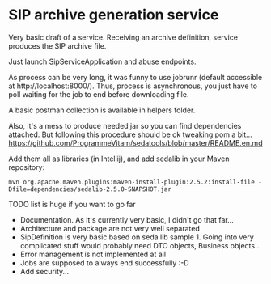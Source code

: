 # SIP archive generation service

Very basic draft of a service.
Receiving an archive definition, service produces the SIP archive file.

Just launch SipServiceApplication and abuse endpoints.

As process can be very long, it was funny to use jobrunr (default accessible at http://localhost:8000/). Thus, process is asynchronous, you just have to poll waiting for the job to end before downloading file.

A basic postman collection is available in helpers folder.

Also, it's a mess to produce needed jar so you can find dependencies attached. But following this procedure should be ok tweaking pom a bit... https://github.com/ProgrammeVitam/sedatools/blob/master/README.en.md

Add them all as libraries (in Intellij), and add sedalib in your Maven repository:

```
mvn org.apache.maven.plugins:maven-install-plugin:2.5.2:install-file -Dfile=dependencies/sedalib-2.5.0-SNAPSHOT.jar
```

TODO list is huge if you want to go far
* Documentation. As it's currently very basic, I didn't go that far...
* Architecture and package are not very well separated
* SipDefinition is very basic based on seda lib sample 1. Going into very complicated stuff would probably need DTO objects, Business objects...
* Error management is not implemented at all
* Jobs are supposed to always end successfully :-D 
* Add security...
